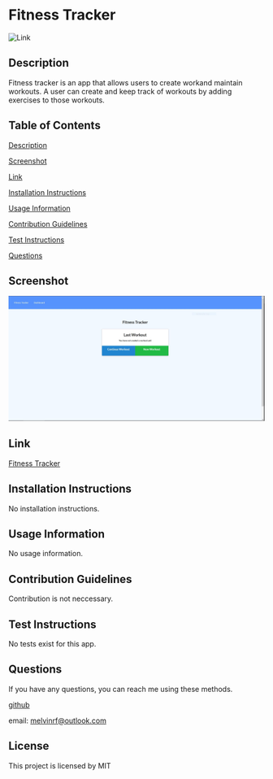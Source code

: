 # Fitness Tracker

![Link](https://img.shields.io/github/license/campe0n/readme_generator?label=MIT&message=MIT&style=flat-square)

## Description

Fitness tracker is an app that allows users to create workand maintain workouts. A user can create and keep track of workouts by adding exercises to those workouts.

## Table of Contents

[Description](#description)

[Screenshot](#screenshot)

[Link](#Link)

[Installation Instructions](#installation-instructions)

[Usage Information](#usage-information)

[Contribution Guidelines](#contribution-guidelines)

[Test Instructions](#test-instructions)

[Questions](#questions)

## Screenshot

![Fitness Tracker Screenshot](/public/assets/images/Capture.JPG)

## Link

<a href="https://hidden-headland-51318.herokuapp.com/" target="_blank">Fitness Tracker</a>

## Installation Instructions

No installation instructions.

## Usage Information

No usage information.

## Contribution Guidelines

Contribution is not neccessary.

## Test Instructions

No tests exist for this app.

## Questions

If you have any questions, you can reach me using these methods.

[github](https://github.com/campe0n)

email: melvinrf@outlook.com

## License

This project is licensed by MIT
